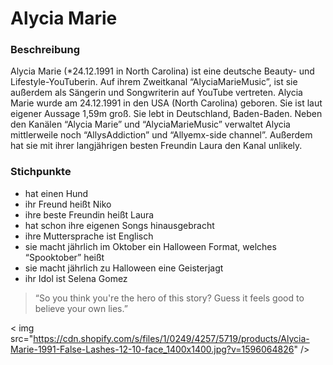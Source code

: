 # Alycia Marie

### Beschreibung

Alycia Marie (*24.12.1991 in North Carolina) ist eine deutsche Beauty- und Lifestyle-YouTuberin. Auf ihrem Zweitkanal “AlyciaMarieMusic”, ist sie außerdem als Sängerin und Songwriterin auf YouTube vertreten. Alycia Marie wurde am 24.12.1991 in den USA (North Carolina) geboren. Sie ist laut eigener Aussage 1,59m groß. Sie lebt in Deutschland, Baden-Baden. Neben den Kanälen “Alycia Marie” und “AlyciaMarieMusic” verwaltet Alycia mittlerweile noch “AllysAddiction” und “Allyemx-side channel”. Außerdem hat sie mit ihrer langjährigen besten Freundin Laura den Kanal unlikely.

### Stichpunkte

- hat einen Hund
- ihr Freund heißt Niko
- ihre beste Freundin heißt Laura
- hat schon ihre eigenen Songs hinausgebracht
- ihre Muttersprache ist Englisch
- sie macht jährlich im Oktober ein Halloween Format, welches “Spooktober” heißt
- sie macht jährlich zu Halloween eine Geisterjagt
- ihr Idol ist Selena Gomez

> “So you think you're the hero of this story? Guess it feels good to believe your own lies.”

< img src="https://cdn.shopify.com/s/files/1/0249/4257/5719/products/Alycia-Marie-1991-False-Lashes-12-10-face_1400x1400.jpg?v=1596064826" />
